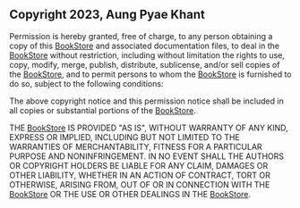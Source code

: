 ## Copyright 2023, Aung Pyae Khant

Permission is hereby granted, free of charge, to any person obtaining a copy of this [BookStore](https://github.com/lilskyex0x/BookStore2.0.git) and associated documentation files, to deal in the [BookStore](https://github.com/lilskyex0x/BookStore2.0.git) without restriction, including without limitation the rights to use, copy, modify, merge, publish, distribute, sublicense, and/or sell copies of the [BookStore](https://github.com/lilskyex0x/BookStore2.0.git), and to permit persons to whom the [BookStore](https://github.com/lilskyex0x/BookStore2.0.git) is furnished to do so, subject to the following conditions:

The above copyright notice and this permission notice shall be included in all copies or substantial portions of the [BookStore](https://github.com/lilskyex0x/BookStore2.0.git).

THE [BookStore](https://github.com/lilskyex0x/BookStore2.0.git) IS PROVIDED "AS IS", WITHOUT WARRANTY OF ANY KIND, EXPRESS OR IMPLIED, INCLUDING BUT NOT LIMITED TO THE WARRANTIES OF MERCHANTABILITY, FITNESS FOR A PARTICULAR PURPOSE AND NONINFRINGEMENT. IN NO EVENT SHALL THE AUTHORS OR COPYRIGHT HOLDERS BE LIABLE FOR ANY CLAIM, DAMAGES OR OTHER LIABILITY, WHETHER IN AN ACTION OF CONTRACT, TORT OR OTHERWISE, ARISING FROM, OUT OF OR IN CONNECTION WITH THE [BookStore](https://github.com/lilskyex0x/BookStore2.0.git) OR THE USE OR OTHER DEALINGS IN THE [BookStore](https://github.com/lilskyex0x/BookStore2.0.git).

